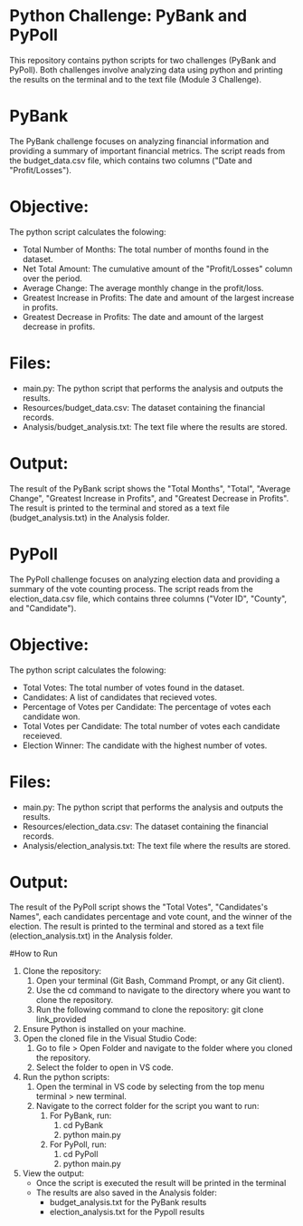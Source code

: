 # Python Challenge: PyBank and PyPoll
This repository contains python scripts for two challenges (PyBank and PyPoll). Both challenges involve analyzing data using python and printing the results on the terminal and to the text file (Module 3 Challenge).

# PyBank
The PyBank challenge focuses on analyzing financial information and providing a summary of important financial metrics. The script reads from the budget_data.csv file, which contains two columns ("Date and "Profit/Losses"). 

# Objective:
The python script calculates the folowing:
  - Total Number of Months: The total number of months found in the dataset.
  - Net Total Amount: The cumulative amount of the "Profit/Losses" column over the period.
  - Average Change: The average monthly change in the profit/loss.
  - Greatest Increase in Profits: The date and amount of the largest increase in profits.
  - Greatest Decrease in Profits: The date and amount of the largest decrease in profits.

# Files:
  - main.py: The python script that performs the analysis and outputs the results.
  - Resources/budget_data.csv: The dataset containing the financial records.
  - Analysis/budget_analysis.txt: The text file where the results are stored.

# Output:
The result of the PyBank script shows the "Total Months", "Total", "Average Change", "Greatest Increase in Profits", and "Greatest Decrease in Profits". The result is printed to the terminal and stored as a text file (budget_analysis.txt) in the Analysis folder.

# PyPoll

The PyPoll challenge focuses on analyzing election data and providing a summary of the vote counting process. The script reads from the election_data.csv file, which contains three columns ("Voter ID", "County", and "Candidate").

# Objective:
The python script calculates the folowing:
  - Total Votes: The total number of votes found in the dataset.
  - Candidates: A list of candidates that recieved votes.
  - Percentage of Votes per Candidate: The percentage of votes each candidate won.
  - Total Votes per Candidate: The total number of votes each candidate receieved.
  - Election Winner: The candidate with the highest number of votes.

# Files:
  - main.py: The python script that performs the analysis and outputs the results.
  - Resources/election_data.csv: The dataset containing the financial records.
  - Analysis/election_analysis.txt: The text file where the results are stored.

# Output:
The result of the PyPoll script shows the "Total Votes", "Candidates's Names", each candidates percentage and vote count, and the winner of the election. The result is printed to the terminal and stored as a text file (election_analysis.txt) in the Analysis folder.

#How to Run
  1. Clone the repository:
       1. Open your terminal (Git Bash, Command Prompt, or any Git client).
       2. Use the cd command to navigate to the directory where you want to clone the repository.
       3. Run the following command to clone the repository: git clone link_provided
  2. Ensure Python is installed on your machine.
  3. Open the cloned file in the Visual Studio Code:
       1. Go to file > Open Folder and navigate to the folder where you cloned the repository.
       2. Select the folder to open in VS code.
  4. Run the python scripts:
       1. Open the terminal in VS code by selecting from the top menu terminal > new terminal.
       2. Navigate to the correct folder for the script you want to run:
            1. For PyBank, run:
                 1. cd PyBank
                 2. python main.py
            2. For PyPoll, run:
                 1. cd PyPoll
                 2. python main.py
  5. View the output:
       - Once the script is executed the result will be printed in the terminal
       - The results are also saved in the Analysis folder:
           - budget_analysis.txt for the PyBank results
           - election_analysis.txt for the Pypoll results


